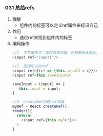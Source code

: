### 031 总结refs

1. 理解
   - 组件内的标签可以定义ref属性来标识自己
2. 作用
   - 通过ref来找到组件内的标签
3. 编码操作
   ```javascript
   //1. 字符串形式：存在效率问题，已被新版本淘汰。
   <input ref="input1"/>

   //2. 回调形式的ref
   <input ref={(c) => {this.input1 = c}}/>
   <input ref=this.saveInput/>

   saveInput = (input) => {
      this.input = input;
   }

   //3. createRef创建ref容器
   myRef = React.createRef();
   render(){
     return(
       <input ref={this.myRef}/>
     )
   }
